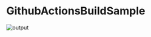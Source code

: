 # GithubActionsBuildSample
![output](https://user-images.githubusercontent.com/32870950/207561155-7e4cbcfc-8db6-4c5a-a4cb-74141ce03c64.gif)
